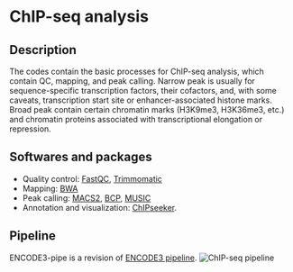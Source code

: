 # ChIP-seq analysis
## Description
The codes contain the basic processes for ChIP-seq analysis, which contain QC, mapping, and peak calling. Narrow peak is usually for sequence-specific transcription factors, their cofactors, and, with some caveats, transcription start site or enhancer-associated histone marks. Broad peak contain certain chromatin marks (H3K9me3, H3K36me3, etc.) and chromatin proteins associated with transcriptional elongation or repression.
## Softwares and packages
* Quality control: [FastQC](http://www.bioinformatics.babraham.ac.uk/projects/fastqc/), [Trimmomatic](http://www.usadellab.org/cms/?page=trimmomatic)
* Mapping: [BWA](http://bio-bwa.sourceforge.net/)
* Peak calling: [MACS2](https://github.com/taoliu/MACS/), [BCP](https://cb.utdallas.edu/BCP/), [MUSIC](https://github.com/gersteinlab/MUSIC)
* Annotation and visualization: [ChIPseeker](https://bioconductor.org/packages/release/bioc/html/ChIPseeker.html).
## Pipeline
ENCODE3-pipe is a revision of [ENCODE3 pipeline](https://github.com/ENCODE-DCC/chip-seq-pipeline).
![ChIP-seq pipeline](none)
